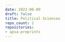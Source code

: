 ```yaml
---
date: 2022-06-09
draft: false
title: Political Sciences
repo_count: 1
repositories:
- apsa-preprints
---
```



